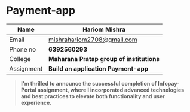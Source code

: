 # Payment-app

| Name |     Hariom Mishra   |
|--|--|
| Email  |  mishrahariom2708@gmail.com |
| Phone no    |**6392560293**|
| College  |  **Maharana Pratap group of institutions** |
| Assignment   |**Build an application Payment-app**|


  

> **I'm thrilled to announce the successful completion of Infopay-Portal assignment, where I incorporated advanced
> technologies and best practices to elevate both functionality and user
> experience.**
